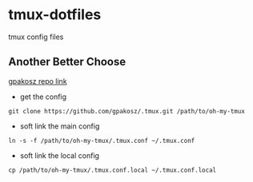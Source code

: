 # tmux-dotfiles
tmux config files

## Another Better Choose

[gpakosz repo link](https://github.com/gpakosz/.tmux.git)

- get the config
```shell
git clone https://github.com/gpakosz/.tmux.git /path/to/oh-my-tmux
```

- soft link the main config 
```shell
ln -s -f /path/to/oh-my-tmux/.tmux.conf ~/.tmux.conf
```

- soft link the local config
```shell
cp /path/to/oh-my-tmux/.tmux.conf.local ~/.tmux.conf.local
```
